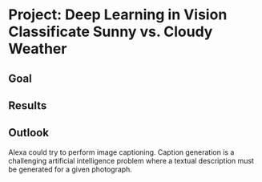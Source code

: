 # Project: Deep Learning in Vision Classificate Sunny vs. Cloudy Weather

## Goal


## Results


## Outlook
Alexa could try to perform image captioning. Caption generation is a challenging artificial intelligence problem where a textual description must be generated for a given photograph. 
